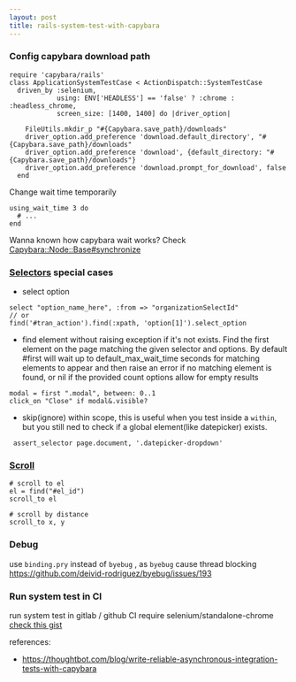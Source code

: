 ```yaml
---
layout: post
title: rails-system-test-with-capybara
---
```


### Config capybara download  path

```
require 'capybara/rails'
class ApplicationSystemTestCase < ActionDispatch::SystemTestCase
  driven_by :selenium,
            using: ENV['HEADLESS'] == 'false' ? :chrome : :headless_chrome,
            screen_size: [1400, 1400] do |driver_option|

    FileUtils.mkdir_p "#{Capybara.save_path}/downloads"
    driver_option.add_preference 'download.default_directory', "#{Capybara.save_path}/downloads"
    driver_option.add_preference 'download', {default_directory: "#{Capybara.save_path}/downloads"}
    driver_option.add_preference 'download.prompt_for_download', false
  end
```


Change wait time temporarily
```
using_wait_time 3 do
  # ...
end
```
Wanna known how capybara wait works? Check [Capybara::Node::Base#synchronize](https://www.rubydoc.info/gems/capybara/Capybara%2FNode%2FBase:synchronize)


### [Selectors](https://www.rubydoc.info/gems/capybara/Capybara/Selector) special cases
- select option
```
select "option_name_here", :from => "organizationSelectId"
// or
find('#tran_action').find(:xpath, 'option[1]').select_option
```

- find element without raising exception if it's not exists.
Find the first element on the page matching the given selector and options. By default #first will wait up to default_max_wait_time seconds for matching elements to appear and then raise an error if no matching element is found, or nil if the provided count options allow for empty results
```
modal = first ".modal", between: 0..1
click_on "Close" if modal&.visible?
```
- skip(ignore) within scope, this is useful when you test inside a `within`, but you still ned to check if a global element(like datepicker) exists.
```
 assert_selector page.document, '.datepicker-dropdown'
```



### [Scroll](https://www.rubydoc.info/gems/capybara/Capybara%2FNode%2FElement:scroll_to)

```
# scroll to el
el = find("#el_id")
scroll_to el

# scroll by distance 
scroll_to x, y
```


### Debug

use `binding.pry` instead of `byebug` , as `byebug` cause thread blocking https://github.com/deivid-rodriguez/byebug/issues/193



### Run system test in CI

run system test in gitlab / github CI require  selenium/standalone-chrome
[check this gist](https://gist.github.com/julianrubisch/7a96e4778302c1cb9911b6f9db2cb75f)



references:
* https://thoughtbot.com/blog/write-reliable-asynchronous-integration-tests-with-capybara